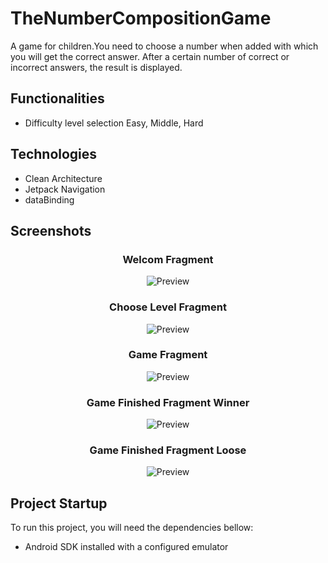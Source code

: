 # TheNumberCompositionGame
A game for children.You need to choose a number when added with which you will get the correct answer. After a certain number of correct or incorrect answers, the result is displayed.

## Functionalities
- Difficulty level selection Easy, Middle, Hard



## Technologies
- Clean Architecture
- Jetpack Navigation
- dataBinding

## Screenshots 
<h3 align="center"><strong>Welcom Fragment</strong></h3>
<p align="center">
  <img src="https://i.ibb.co/myJDzwN/description.png.png" alt="Preview"/>
</p>

<h3 align="center"><strong>Choose Level Fragment</strong></h3>
<p align="center">
  <img src="https://i.ibb.co/wsKtwyq/choose-level-png.png" alt="Preview"/>
</p>

<h3 align="center"><strong>Game Fragment</strong></h3>
<p align="center">
  <img src="https://i.ibb.co/S5Z8sqr/game.png" alt="Preview"/>
</p>

<h3 align="center"><strong>Game Finished Fragment Winner</strong></h3>
<p align="center">
  <img src="https://i.ibb.co/8xk4Wcq/winner.png" alt="Preview"/>
</p>

<h3 align="center"><strong>Game Finished Fragment Loose</strong></h3>
<p align="center">
  <img src="https://i.ibb.co/g6Czk1V/loose2.png" alt="Preview"/>
</p>

## Project Startup

To run this project, you will need the dependencies bellow:

- Android SDK installed with a configured emulator
